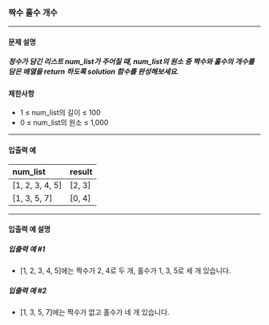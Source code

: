 ### 짝수 홀수 개수

***

#### 문제 설명
##### 정수가 담긴 리스트 num_list가 주어질 때, num_list의 원소 중 짝수와 홀수의 개수를 담은 배열을 return 하도록 solution 함수를 완성해보세요.

#### 제한사항
* 1 ≤ num_list의 길이 ≤ 100
* 0 ≤ num_list의 원소 ≤ 1,000

***

#### 입출력 예
num_list        |	result|
|:--            |:--
[1, 2, 3, 4, 5] |	[2, 3]|
[1, 3, 5, 7]    |	[0, 4]|

***

#### 입출력 예 설명
##### 입출력 예 #1
* [1, 2, 3, 4, 5]에는 짝수가 2, 4로 두 개, 홀수가 1, 3, 5로 세 개 있습니다.

##### 입출력 예 #2
* [1, 3, 5, 7]에는 짝수가 없고 홀수가 네 개 있습니다.